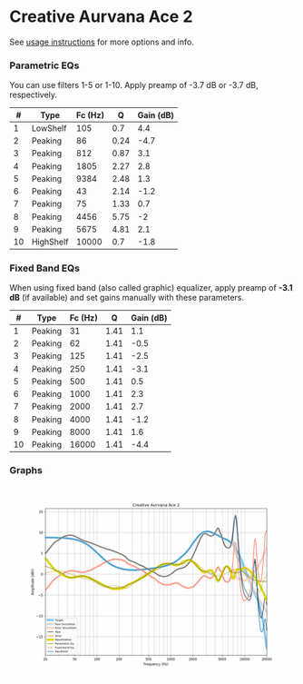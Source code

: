 # Creative Aurvana Ace 2
See [usage instructions](https://github.com/jaakkopasanen/AutoEq#usage) for more options and info.

### Parametric EQs
You can use filters 1-5 or 1-10. Apply preamp of -3.7 dB or -3.7 dB, respectively.

|   # | Type      |   Fc (Hz) |    Q |   Gain (dB) |
|-----|-----------|-----------|------|-------------|
|   1 | LowShelf  |       105 | 0.7  |         4.4 |
|   2 | Peaking   |        86 | 0.24 |        -4.7 |
|   3 | Peaking   |       812 | 0.87 |         3.1 |
|   4 | Peaking   |      1805 | 2.27 |         2.8 |
|   5 | Peaking   |      9384 | 2.48 |         1.3 |
|   6 | Peaking   |        43 | 2.14 |        -1.2 |
|   7 | Peaking   |        75 | 1.33 |         0.7 |
|   8 | Peaking   |      4456 | 5.75 |        -2   |
|   9 | Peaking   |      5675 | 4.81 |         2.1 |
|  10 | HighShelf |     10000 | 0.7  |        -1.8 |

### Fixed Band EQs
When using fixed band (also called graphic) equalizer, apply preamp of **-3.1 dB** (if available) and set gains manually with these parameters.

|   # | Type    |   Fc (Hz) |    Q |   Gain (dB) |
|-----|---------|-----------|------|-------------|
|   1 | Peaking |        31 | 1.41 |         1.1 |
|   2 | Peaking |        62 | 1.41 |        -0.5 |
|   3 | Peaking |       125 | 1.41 |        -2.5 |
|   4 | Peaking |       250 | 1.41 |        -3.1 |
|   5 | Peaking |       500 | 1.41 |         0.5 |
|   6 | Peaking |      1000 | 1.41 |         2.3 |
|   7 | Peaking |      2000 | 1.41 |         2.7 |
|   8 | Peaking |      4000 | 1.41 |        -1.2 |
|   9 | Peaking |      8000 | 1.41 |         1.6 |
|  10 | Peaking |     16000 | 1.41 |        -4.4 |

### Graphs
![](./Creative%20Aurvana%20Ace%202.png)
